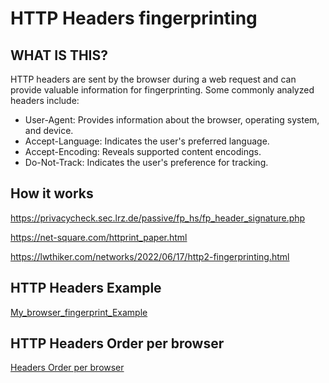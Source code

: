 # HTTP Headers fingerprinting

## WHAT IS THIS?

HTTP headers are sent by the browser during a web request and can provide valuable information for fingerprinting. Some commonly analyzed headers include:

- User-Agent: Provides information about the browser, operating system, and device.
- Accept-Language: Indicates the user's preferred language.
- Accept-Encoding: Reveals supported content encodings.
- Do-Not-Track: Indicates the user's preference for tracking.

## How it works

https://privacycheck.sec.lrz.de/passive/fp_hs/fp_header_signature.php

https://net-square.com/httprint_paper.html

https://lwthiker.com/networks/2022/06/17/http2-fingerprinting.html

## HTTP Headers Example

<a href="./http headers/My_browser_fingerprint.json">My_browser_fingerprint_Example</a>

## HTTP Headers Order per browser

<a href="./http headers/headers order.json">Headers Order per browser</a>
